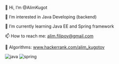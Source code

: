 👋 Hi, I’m @AlimKugot

👀 I’m interested in Java Developing (backend)

🌱 I’m currently learning Java EE and Spring framework

📫 How to reach me: alim.filipov@gmail.com

🧠 Algorithms: www.hackerrank.com/alim_kugotov

![java](https://img.shields.io/badge/Java-ED8B00?style=for-the-badge&logo=java&logoColor=white)
![spring](https://img.shields.io/badge/Spring-6DB33F?style=for-the-badge&logo=spring&logoColor=white)
